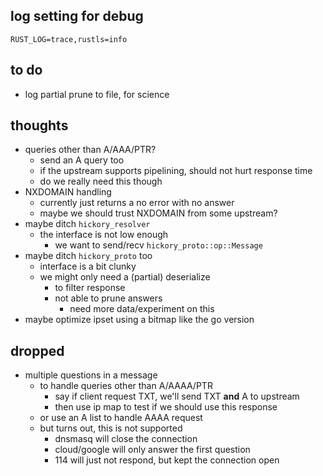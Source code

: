 
log setting for debug
---
`RUST_LOG=trace,rustls=info`

to do
---
* log partial prune to file, for science

thoughts
---
* queries other than A/AAA/PTR?
	* send an A query too
	* if the upstream supports pipelining, should not hurt response time
	* do we really need this though
* NXDOMAIN handling
	* currently just returns a no error with no answer
	* maybe we should trust NXDOMAIN from some upstream?
* maybe ditch `hickory_resolver`
	* the interface is not low enough
		* we want to send/recv `hickory_proto::op::Message`
* maybe ditch `hickory_proto` too
	* interface is a bit clunky
	* we might only need a (partial) deserialize
		* to filter response
		* not able to prune answers
			* need more data/experiment on this
* maybe optimize ipset using a bitmap like the go version

dropped
---
* multiple questions in a message
	* to handle queries other than A/AAAA/PTR
		* say if client request TXT, we'll send TXT __and__ A to upstream
		* then use ip map to test if we should use this response
	* or use an A list to handle AAAA request
	* but turns out, this is not supported
		* dnsmasq will close the connection
		* cloud/google will only answer the first question
		* 114 will just not respond, but kept the connection open
